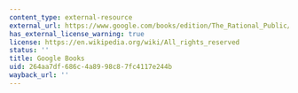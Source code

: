 ```yaml
---
content_type: external-resource
external_url: https://www.google.com/books/edition/The_Rational_Public/3R9XFfX4bfcC?hl=en&gbpv=1&bsq=rational%20public%20opinion
has_external_license_warning: true
license: https://en.wikipedia.org/wiki/All_rights_reserved
status: ''
title: Google Books
uid: 264aa7df-686c-4a89-98c8-7fc4117e244b
wayback_url: ''
---
```


